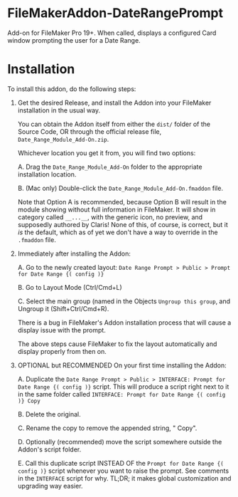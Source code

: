# FileMakerAddon-DateRangePrompt
Add-on for FileMaker Pro 19+.  When called, displays a configured Card window prompting the user for a Date Range.

# Installation

To install this addon, do the following steps:

  1. Get the desired Release, and install the Addon into your FileMaker installation in the usual way.

     You can obtain the Addon itself from either the `dist/` folder of the Source Code, OR
     through the official release file, `Date_Range_Module_Add-On.zip`.
     
     Whichever location you get it from, you will find two options:
     
     A. Drag the `Date_Range_Module_Add-On` folder to the appropriate installation location.
     
     B. (Mac only) Double-click the `Date_Range_Module_Add-On.fmaddon` file.
     
     Note that Option A is recommended, because Option B will result in the module showing without full information in FileMaker.
     It will show in category called `__...__`, with the generic icon, no preview, and supposedly authored by Claris!
     None of this, of course, is correct, but it _is_ the default, which as of yet we don't have a way to override in the `.fmaddon` file.

  2. Immediately after installing the Addon:
    
     A. Go to the newly created layout: `Date Range Prompt > Public > Prompt for Date Range {( config )}`
    
     B. Go to Layout Mode (Ctrl/Cmd+L)
		
     C. Select the main group (named in the Objects `Ungroup this group`, and Ungroup it (Shift+Ctrl/Cmd+R).
		
     There is a bug in FileMaker's Addon installation process that will cause a display issue with the prompt.
		
     The above steps cause FileMaker to fix the layout automatically and display properly from then on.

  3. OPTIONAL but RECOMMENDED On your first time installing the Addon:

	   A. Duplicate the `Date Range Prompt > Public > INTERFACE: Prompt for Date Range {( config )}` script.
	      This will produce a script right next to it in the same folder called `INTERFACE: Prompt for Date Range {( config )} Copy`
     
     B. Delete the original.
    
     C. Rename the copy to remove the appended string, " Copy".
     
     D. Optionally (recommended) move the script somewhere outside the Addon's script folder.
    
     E. Call this duplicate script INSTEAD OF the `Prompt for Date Range {( config )}` script whenever you want to raise the prompt.
        See comments in the `INTERFACE` script for why.  TL;DR; it makes global customization and upgrading way easier.
